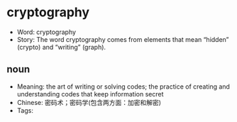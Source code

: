 # cryptography

- Word: cryptography
- Story: The word cryptography comes from elements that mean “hidden” (crypto) and “writing” (graph).

## noun

- Meaning: the art of writing or solving codes; the practice of creating and understanding codes that keep information secret
- Chinese: 密码术；密码学(包含两方面：加密和解密)
- Tags: 

